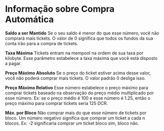 # Informação sobre Compra Automática

**Saldo a ser Mantido** Se o seu saldo é menor do que esse número, você não comprará mais tickets. O valor de 0 significa que todos os fundos da sua conta irão para a compra de tickets.

**Taxa Máxima** Tickets entram na mempool na ordem de sua taxa por kilobyte. Esse parâmetro estabelece a taxa máxima que você está disposto a pagar.

**Preço Máximo Absoluto** Se o preço do ticket estiver acima desse valor, você não poderá comprar mais tickets. O valor padrão 0 desliga isso.

**Preço Máximo Relativo** Esse número estabelece o preço máximo para comprar tickets baseado na observação do preço médio multiplicado por esse número. Ex: se o preço médio é 100 e esse número é 1.25, então o preço máximo para comprar tickets seria 125 DCR.

**Máx. por Bloco** Não comprar mais do que esse número de tickets por bloco. Um número negativo significa que comprar um ticket a cada n blocos. Ex: -2 significaria comprar um ticket bloco sim, bloco não.
